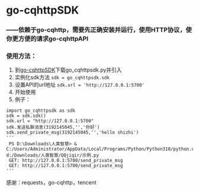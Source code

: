 # go-cqhttpSDK
### ——依赖于go-cqhttp，需要先正确安装并运行，使用HTTP协议，使你更方便的请求go-cqhttpAPI
### 使用方法：
1. 到[go-cqhttpSDK](https://github.com/hengshizhi/go-cqhttpSDK)下载go_cqhttpsdk.py并引入
2. 实例化sdk方法 `sdk = go_cqhttpsdk.sdk`
3. 设置API的url地址 `sdk.url = 'http://127.0.0.1:5700'`
4. 开始使用
5. 例子：
````
import go_cqhttpsdk as sdk
sdk = sdk.sdk()
sdk.url = "http://127.0.0.1:5700"
sdk.发送私聊消息(3192145045,'','你好')
sdk.send_private_msg(3192145045,'','hello shizhi')
'''
 PS D:\Downloads\人类智慧> & C:/Users/Administrator/AppData/Local/Programs/Python/Python310/python.exe d:/Downloads/人类智慧/QQjiqir/示例.py
 GET: http://127.0.0.1:5700/send_private_msg
 GET: http://127.0.0.1:5700/send_private_msg
'''
````
感谢：requests，go-cqhttp，tencent
